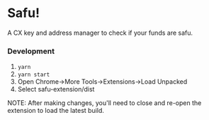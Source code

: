 # Safu!

A CX key and address manager to check if your funds are safu.


### Development
1. `yarn`
2. `yarn start`
3. Open Chrome->More Tools->Extensions->Load Unpacked
4. Select safu-extension/dist

NOTE: After making changes, you'll need to close and re-open the extension to load the latest build.




